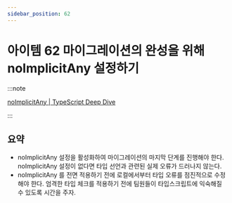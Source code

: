 ```yaml
---
sidebar_position: 62
---
```


# 아이템 62 마이그레이션의 완성을 위해 noImplicitAny 설정하기

:::note

[noImplicitAny | TypeScript Deep Dive](https://basarat.gitbook.io/typescript/intro/noimplicitany)

:::

## 요약

- noImplicitAny 설정을 활성화하여 마이그레이션의 마지막 단계를 진행해야 한다. noImplicitAny 설정이 없다면 타입 선언과 관련된 실제 오류가 드러나지 않는다.
- noImplicitAny 를 전면 적용하기 전에 로컬에서부터 타입 오류를 점진적으로 수정해야 한다. 엄격한 타입 체크를 적용하기 전에 팀원들이 타입스크립트에 익숙해질 수 있도록 시간을 주자.
